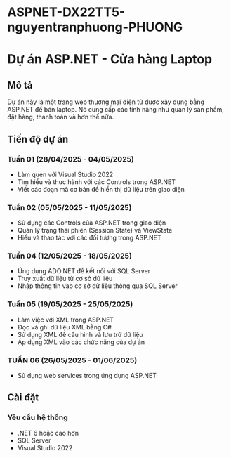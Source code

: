 # ASPNET-DX22TT5-nguyentranphuong-PHUONG
# Dự án ASP.NET - Cửa hàng Laptop
## Mô tả
Dự án này là một trang web thương mại điện tử được xây dựng bằng ASP.NET để bán laptop. Nó cung cấp các tính năng như quản lý sản phẩm, đặt hàng, thanh toán và hơn thế nữa.

## Tiến độ dự án
### Tuần 01 (28/04/2025 - 04/05/2025)
- Làm quen với Visual Studio 2022
- Tìm hiểu và thực hành với các Controls trong ASP.NET
- Viết các đoạn mã cơ bản để hiển thị dữ liệu trên giao diện

### Tuần 02 (05/05/2025 - 11/05/2025)
- Sử dụng các Controls của ASP.NET trong giao diện
- Quản lý trạng thái phiên (Session State) và ViewState
- Hiểu và thao tác với các đối tượng trong ASP.NET

### Tuần 04 (12/05/2025 - 18/05/2025)
- Ứng dụng ADO.NET để kết nối với SQL Server
- Truy xuất dữ liệu từ cơ sở dữ liệu
- Nhập thông tin vào cơ sở dữ liệu thông qua SQL Server
### Tuần 05 (19/05/2025 - 25/05/2025)
- Làm việc với XML trong ASP.NET
- Đọc và ghi dữ liệu XML bằng C#
- Sử dụng XML để cấu hình và lưu trữ dữ liệu
- Áp dụng XML vào các chức năng của dự án
### TUẦN 06 (26/05/2025 - 01/06/2025)
- Sử dụng web services trong ứng dụng ASP.NET
## Cài đặt
### Yêu cầu hệ thống
- .NET 6 hoặc cao hơn
- SQL Server
- Visual Studio 2022




